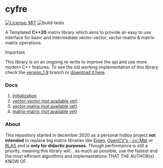 # cyfre

[![License: MIT](https://img.shields.io/badge/License-MIT-brightgreen.svg)](https://opensource.org/licenses/MIT)
![build-tests](https://github.com/mrdcvlsc/cyfre/actions/workflows/build-tests.yml/badge.svg)

A Templated **C++20** matrix library which aims to provide an easy to use interface for basic and intermediate vector-vector, vector-matrix & matrix-matrix operations.

<!-- > [!NOTE]  
> Highlights information that users should take into account, even when skimming.

> [!IMPORTANT]  
> Crucial information necessary for users to succeed.

> [!WARNING]  
> Critical content demanding immediate user attention due to potential risks. -->

> [!IMPORTANT]  
> This library is on an ongoing re-write to improve the api and use more modern C++ features. To see the old working implementation of this library check the [version_1.9](https://github.com/mrdcvlsc/cyfre/tree/version_1.9) branch or [download it here](https://github.com/mrdcvlsc/cyfre/tree/version_1.9).

### **Docs**

1. [Initialization](docs/initialization.md)
2. [vector-vector (not available yet)](docs/initialization.md)
3. [vector-matrix (not available yet)](docs/initialization.md)
4. [matrix-matrix (not available yet)](docs/initialization.md)

### **About**

This repository started in december 2020 as a personal hobby project **not intended** to replace big matrix libraries like [Eigen](https://eigen.tuxfamily.org/index.php?title=Main_Page), [OpenCV's - cv::Mat](https://docs.opencv.org/4.x/d3/d63/classcv_1_1Mat.html) or [BLAS](https://www.netlib.org/blas/) and is **only for didactic purposes**. Though performance is still a priority, meaning this library will... as much as possible, use the fastest and the most efficient algorithms and implementations THAT THE AUTHOR(s) KNOW OF.
